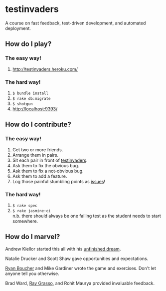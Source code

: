 # testinvaders

A course on fast feedback, test-driven development, and automated deployment.

## How do I play?

### The easy way!

1. <http://testinvaders.heroku.com/>

### The hard way!

1. `$ bundle install`
1. `$ rake db:migrate`
1. `$ shotgun`
1. <http://localhost:9393/>

## How do I contribute?

### The easy way!

1. Get two or more friends.
1. Arrange them in pairs.
1. Sit each pair in front of [testinvaders](http://testinvaders.heroku.com/).
  1. Ask them to fix the obvious bug.
  1. Ask them to fix a not-obvious bug.
  1. Ask them to add a feature.
1. Log those painful stumbling points as [issues](https://github.com/quad/testinvaders/issues/new)!

### The hard way!

1. `$ rake spec`
1. `$ rake jasmine:ci`  
   n.b. there should always be one failing test as the student needs to start somewhere.

## How do I marvel?

Andrew Kiellor started this all with his [unfinished dream][coder].

Natalie Drucker and Scott Shaw gave opportunities and expectations.

[Ryan Boucher][ryan] and Mike Gardiner wrote the game and exercises. Don't let anyone tell you otherwise.

Brad Ward, [Ray Grasso][ray], and Rohit Maurya provided invaluable feedback.

[coder]: http://coder.heroku.com/
[ryan]: http://distributedlife.com/
[ray]: http://raygrasso.com/
